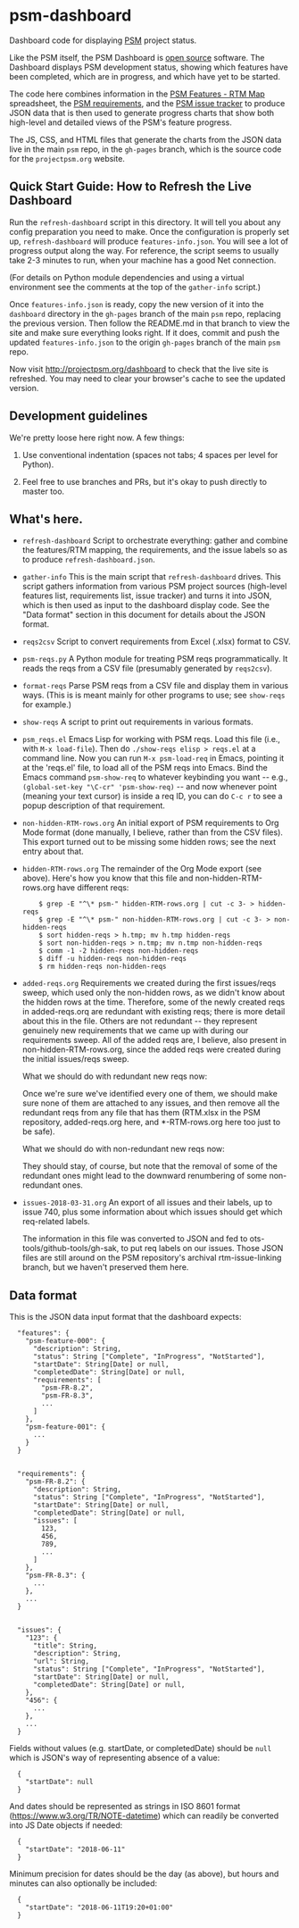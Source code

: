 # psm-dashboard

Dashboard code for displaying [PSM](http://projectpsm.org/) project status.

Like the PSM itself, the PSM Dashboard is [open source](LICENSE)
software.  The Dashboard displays PSM development status, showing
which features have been completed, which are in progress, and which
have yet to be started.

The code here combines information in the [PSM Features - RTM
Map](https://docs.google.com/spreadsheets/d/1avMeCIiayaCcx8fDzldo3KEiRHyM2qjjBuCXWKRwyao/edit?usp=sharing)
spreadsheet, the [PSM
requirements](https://github.com/SolutionGuidance/psm/tree/master/requirements]),
and the [PSM issue
tracker](https://github.com/SolutionGuidance/psm/issues/) to produce JSON data
that is then used to generate progress charts that show both high-level and
detailed views of the PSM's feature progress.

The JS, CSS, and HTML files that generate the charts from the JSON data live in
the main `psm` repo, in the `gh-pages` branch, which is the source code for the
`projectpsm.org` website.

## Quick Start Guide: How to Refresh the Live Dashboard

Run the `refresh-dashboard` script in this directory.  It will tell
you about any config preparation you need to make.  Once the
configuration is properly set up, `refresh-dashboard` will produce
`features-info.json`.  You will see a lot of progress output along the
way.  For reference, the script seems to usually take 2-3 minutes to
run, when your machine has a good Net connection.

(For details on Python module dependencies and using a virtual
environment see the comments at the top of the `gather-info` script.)

Once `features-info.json` is ready, copy the new version of it into the
`dashboard` directory in the `gh-pages` branch of the main `psm` repo,
replacing the previous version.  Then follow the README.md in that branch to
view the site and make sure everything looks right.  If it does, commit and
push the updated `features-info.json` to the origin `gh-pages` branch of
the main `psm` repo.

Now visit http://projectpsm.org/dashboard to check that the live site
is refreshed.  You may need to clear your browser's cache to see the
updated version.

## Development guidelines

We're pretty loose here right now.  A few things:

1. Use conventional indentation (spaces not tabs; 4 spaces per level for
   Python).

2. Feel free to use branches and PRs, but it's okay to push directly
   to master too.

## What's here.

* `refresh-dashboard`
   Script to orchestrate everything: gather and combine the
   features/RTM mapping, the requirements, and the issue labels so as
   to produce `refresh-dashboard.json`.

* `gather-info`
  This is the main script that `refresh-dashboard` drives.  This
  script gathers information from various PSM project sources
  (high-level features list, requirements list, issue tracker) and
  turns it into JSON, which is then used as input to the dashboard
  display code.  See the "Data format" section in this document for
  details about the JSON format.

* `reqs2csv`
  Script to convert requirements from Excel (.xlsx) format to CSV.

* `psm-reqs.py`
  A Python module for treating PSM reqs programmatically.  It reads
  the reqs from a CSV file (presumably generated by `reqs2csv`).

* `format-reqs`
  Parse PSM reqs from a CSV file and display them in various ways.
  (This is is meant mainly for other programs to use; see `show-reqs`
  for example.)

* `show-reqs`
  A script to print out requirements in various formats.

* `psm_reqs.el`
  Emacs Lisp for working with PSM reqs.  Load this file (i.e., with
  `M-x load-file`).  Then do `./show-reqs elisp > reqs.el` at a
  command line.  Now you can run `M-x psm-load-req` in Emacs,
  pointing it at the 'reqs.el' file, to load all of the PSM reqs into
  Emacs.  Bind the Emacs command `psm-show-req` to whatever keybinding
  you want -- e.g., `(global-set-key "\C-cr" 'psm-show-req)` -- and
  now whenever point (meaning your text cursor) is inside a req ID,
  you can do `C-c r` to see a popup description of that requirement.

* `non-hidden-RTM-rows.org`
  An initial export of PSM requirements to Org Mode format (done manually,
  I believe, rather than from the CSV files).  This export turned out
  to be missing some hidden rows; see the next entry about that.

* `hidden-RTM-rows.org`
  The remainder of the Org Mode export (see above).  Here's how you
  know that this file and non-hidden-RTM-rows.org have different reqs:

          $ grep -E "^\* psm-" hidden-RTM-rows.org | cut -c 3- > hidden-reqs
          $ grep -E "^\* psm-" non-hidden-RTM-rows.org | cut -c 3- > non-hidden-reqs
          $ sort hidden-reqs > h.tmp; mv h.tmp hidden-reqs
          $ sort non-hidden-reqs > n.tmp; mv n.tmp non-hidden-reqs
          $ comm -1 -2 hidden-reqs non-hidden-reqs
          $ diff -u hidden-reqs non-hidden-reqs
          $ rm hidden-reqs non-hidden-reqs

* `added-reqs.org`
  Requirements we created during the first issues/reqs sweep, which
  used only the non-hidden rows, as we didn't know about the hidden
  rows at the time.  Therefore, some of the newly created reqs in
  added-reqs.orq are redundant with existing reqs; there is more
  detail about this in the file.  Others are not redundant -- they
  represent genuinely new requirements that we came up with during
  our requirements sweep.  All of the added reqs are, I believe, also
  present in non-hidden-RTM-rows.org, since the added reqs were
  created during the initial issues/reqs sweep.

  What we should do with redundant new reqs now:

  Once we're sure we've identified every one of them, we should make
  sure none of them are attached to any issues, and then remove all
  the redundant reqs from any file that has them (RTM.xlsx in the PSM
  repository, added-reqs.org here, and *-RTM-rows.org here too just to
  be safe).

  What we should do with non-redundant new reqs now:

  They should stay, of course, but note that the removal of some of
  the redundant ones might lead to the downward renumbering of some
  non-redundant ones.

* `issues-2018-03-31.org`
  An export of all issues and their labels, up to issue 740, plus some
  information about which issues should get which req-related labels.

  The information in this file was converted to JSON and fed to
  ots-tools/github-tools/gh-sak, to put req labels on our issues.
  Those JSON files are still around on the PSM repository's archival
  rtm-issue-linking branch, but we haven't preserved them here.

## Data format

This is the JSON data input format that the dashboard expects:

      "features": {
        "psm-feature-000": {
          "description": String,
          "status": String ["Complete", "InProgress", "NotStarted"],
          "startDate": String[Date] or null,
          "completedDate": String[Date] or null,
          "requirements": [
            "psm-FR-8.2",
            "psm-FR-8.3",
            ...
          ]
        },
        "psm-feature-001": {
          ...
        }
      }


      "requirements": {
        "psm-FR-8.2": {
          "description": String,
          "status": String ["Complete", "InProgress", "NotStarted"],
          "startDate": String[Date] or null,
          "completedDate": String[Date] or null,
          "issues": [
            123,
            456,
            789,
            ...
          ]
        },
        "psm-FR-8.3": {
          ...
        },
        ...
      }


      "issues": {
        "123": {
          "title": String,
          "description": String,
          "url": String,
          "status": String ["Complete", "InProgress", "NotStarted"],
          "startDate": String[Date] or null,
          "completedDate": String[Date] or null,
        },
        "456": {
          ...
        },
        ...
      }

Fields without values (e.g. startDate, or completedDate) should be
`null` which is JSON's way of representing absence of a value:

      {
        "startDate": null
      }

And dates should be represented as strings in ISO 8601 format
(https://www.w3.org/TR/NOTE-datetime) which can readily be converted into JS
Date objects if needed:

      {
        "startDate": "2018-06-11"
      }

Minimum precision for dates should be the day (as above), but hours and minutes
can also optionally be included:

      {
        "startDate": "2018-06-11T19:20+01:00"
      }
